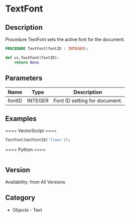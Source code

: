 # TextFont

## Description
Procedure TextFont sets the active font for the document.

```pascal
PROCEDURE TextFont(fontID : INTEGER);
```

```python
def vs.TextFont(fontID):
    return None
```

## Parameters
|Name|Type|Description|
|---|---|---|
|fontID|INTEGER|Font ID setting for document.|

## Examples
==== VectorScript ====
```pascal
TextFont(GetFontID('Times'));
```
==== Python ====
```python

```

## Version
Availability: from All Versions

## Category
* Objects - Text

